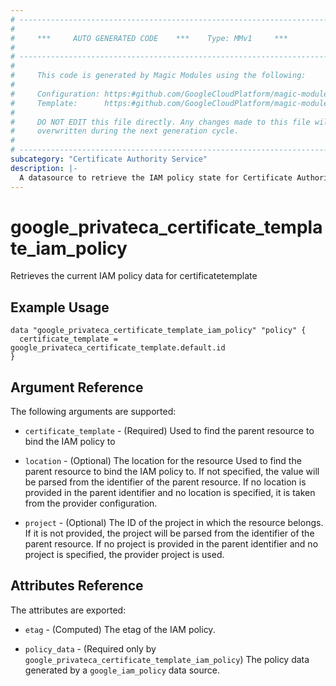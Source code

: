 ```yaml
---
# ----------------------------------------------------------------------------
#
#     ***     AUTO GENERATED CODE    ***    Type: MMv1     ***
#
# ----------------------------------------------------------------------------
#
#     This code is generated by Magic Modules using the following:
#
#     Configuration: https:#github.com/GoogleCloudPlatform/magic-modules/tree/main/mmv1/products/privateca/CertificateTemplate.yaml
#     Template:      https:#github.com/GoogleCloudPlatform/magic-modules/tree/main/mmv1/templates/terraform/datasource_iam.html.markdown.tmpl
#
#     DO NOT EDIT this file directly. Any changes made to this file will be
#     overwritten during the next generation cycle.
#
# ----------------------------------------------------------------------------
subcategory: "Certificate Authority Service"
description: |-
  A datasource to retrieve the IAM policy state for Certificate Authority Service CertificateTemplate
---
```



# google_privateca_certificate_template_iam_policy

Retrieves the current IAM policy data for certificatetemplate


## Example Usage


```hcl
data "google_privateca_certificate_template_iam_policy" "policy" {
  certificate_template = google_privateca_certificate_template.default.id
}
```

## Argument Reference

The following arguments are supported:

* `certificate_template` - (Required) Used to find the parent resource to bind the IAM policy to
* `location` - (Optional) The location for the resource Used to find the parent resource to bind the IAM policy to. If not specified,
  the value will be parsed from the identifier of the parent resource. If no location is provided in the parent identifier and no
  location is specified, it is taken from the provider configuration.

* `project` - (Optional) The ID of the project in which the resource belongs.
    If it is not provided, the project will be parsed from the identifier of the parent resource. If no project is provided in the parent identifier and no project is specified, the provider project is used.

## Attributes Reference

The attributes are exported:

* `etag` - (Computed) The etag of the IAM policy.

* `policy_data` - (Required only by `google_privateca_certificate_template_iam_policy`) The policy data generated by
  a `google_iam_policy` data source.
